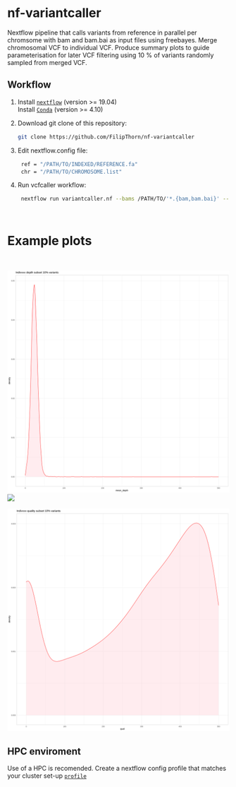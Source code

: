 # nf-variantcaller
Nextflow pipeline that calls variants from reference in parallel per chromsome with bam and bam.bai as input files using freebayes. Merge chromosomal VCF to individual VCF. Produce summary plots to guide parameterisation for later VCF filtering using 10 % of variants randomly sampled from merged VCF.   

## Workflow

1) Install [`nextflow`](https://www.nextflow.io/) (version >= 19.04) \
   Install [`Conda`](https://conda.io/miniconda.html) (version >= 4.10) 

2) Download git clone of this repository:
   ```bash
   git clone https://github.com/FilipThorn/nf-variantcaller
   ```
3) Edit nextflow.config file:
   ```bash
    ref = "/PATH/TO/INDEXED/REFERENCE.fa"
    chr = "/PATH/TO/CHROMOSOME.list"
   ```
4) Run vcfcaller workflow:
   ```bash
    nextflow run variantcaller.nf --bams /PATH/TO/'*.{bam,bam.bai}' --outdir PATH/TO/OUTDIR/
   ```
&nbsp;
&nbsp;
&nbsp;

# Example plots 
&nbsp;

![plot](./example_plots/Indivxxx_depth.png )
<img src="https://github.com/FilipThorn/nf-variantcaller/tree/main/example_plots/Indivxxx_depth.png" width="100">

![plot](./example_plots/Indivxxx_quality.png)

## HPC enviroment
Use of a HPC is recomended. Create a nextflow config profile that matches your cluster set-up [`profile`]( https://www.nextflow.io/docs/latest/config.html#config-profiles)
